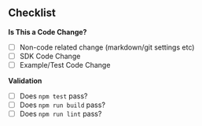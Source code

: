 ## **Checklist**
<!-- For completed items, change [ ] to [x]. -->

**Is This a Code Change?**
- [ ] Non-code related change (markdown/git settings etc)
- [ ] SDK Code Change
- [ ] Example/Test Code Change

**Validation**
- [ ] Does `npm test` pass?
- [ ] Does `npm run build` pass?
- [ ] Does `npm run lint` pass?